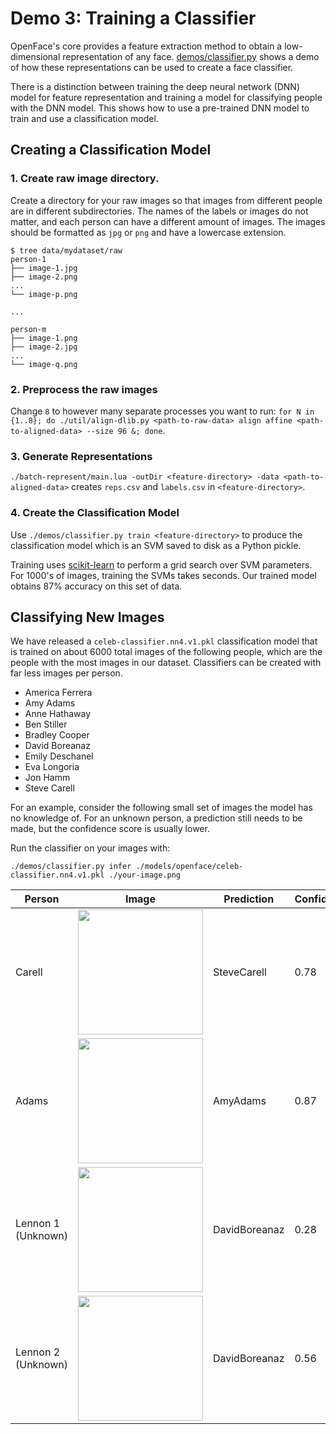 # Demo 3: Training a Classifier
OpenFace's core provides a feature extraction method to
obtain a low-dimensional representation of any face.
[demos/classifier.py](https://github.com/cmusatyalab/openface/blob/master/demos/classifier.py)
shows a demo of how these representations can be
used to create a face classifier.

There is a distinction between training the deep neural network (DNN)
model for feature representation
and training a model for classifying people with the DNN model.
This shows how to use a pre-trained DNN model to train and use
a classification model.

## Creating a Classification Model

### 1. Create raw image directory.
Create a directory for your raw images so that images from different
people are in different subdirectories. The names of the labels or
images do not matter, and each person can have a different amount of images.
The images should be formatted as `jpg` or `png` and have
a lowercase extension.

```
$ tree data/mydataset/raw
person-1
├── image-1.jpg
├── image-2.png
...
└── image-p.png

...

person-m
├── image-1.png
├── image-2.jpg
...
└── image-q.png
```


### 2. Preprocess the raw images
Change `8` to however many
separate processes you want to run:
`for N in {1..8}; do ./util/align-dlib.py <path-to-raw-data> align affine <path-to-aligned-data> --size 96 &; done`.

### 3. Generate Representations
`./batch-represent/main.lua -outDir <feature-directory> -data <path-to-aligned-data>`
creates `reps.csv` and `labels.csv` in `<feature-directory>`.

### 4. Create the Classification Model
Use `./demos/classifier.py train <feature-directory>` to produce
the classification model which is an SVM saved to disk as
a Python pickle.

Training uses [scikit-learn](http://scikit-learn.org) to perform
a grid search over SVM parameters.
For 1000's of images, training the SVMs takes seconds.
Our trained model obtains 87% accuracy on this set of data.

## Classifying New Images
We have released a `celeb-classifier.nn4.v1.pkl` classification model
that is trained on about 6000 total images of the following people,
which are the people with the most images in our dataset.
Classifiers can be created with far less images per
person.

+ America Ferrera
+ Amy Adams
+ Anne Hathaway
+ Ben Stiller
+ Bradley Cooper
+ David Boreanaz
+ Emily Deschanel
+ Eva Longoria
+ Jon Hamm
+ Steve Carell

For an example, consider the following small set of images
the model has no knowledge of.
For an unknown person, a prediction still needs to be made, but
the confidence score is usually lower.

Run the classifier on your images with:

```
./demos/classifier.py infer ./models/openface/celeb-classifier.nn4.v1.pkl ./your-image.png
```

| Person | Image | Prediction | Confidence |
|---|---|---|---|
| Carell | <img src='https://raw.githubusercontent.com/cmusatyalab/openface/master/images/examples/carell.jpg' width='200px'></img> | SteveCarell | 0.78 |
| Adams | <img src='https://raw.githubusercontent.com/cmusatyalab/openface/master/images/examples/adams.jpg' width='200px'></img> | AmyAdams | 0.87 |
| Lennon 1 (Unknown) | <img src='https://raw.githubusercontent.com/cmusatyalab/openface/master/images/examples/lennon-1.jpg' width='200px'></img> | DavidBoreanaz | 0.28 |
| Lennon 2 (Unknown) | <img src='https://raw.githubusercontent.com/cmusatyalab/openface/master/images/examples/lennon-2.jpg' width='200px'></img> | DavidBoreanaz | 0.56 |

